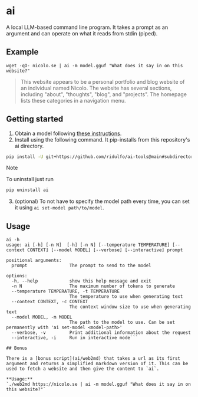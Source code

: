 # ai

A local LLM-based command line program. It takes a prompt as an argument and can operate on what it reads from stdin (piped).

## Example

`wget -qO- nicolo.se | ai -m model.gguf "What does it say in on this website?"`

> This website appears to be a personal portfolio and blog website of an individual named Nicolo. The website has several sections, including "about", "thoughts", "blog", and "projects". The homepage lists these categories in a navigation menu.

## Getting started
1. Obtain a model following [these instructions](https://github.com/ggerganov/llama.cpp?tab=readme-ov-file#obtaining-and-using-the-facebook-llama-2-model).
2. Install using the following command. It pip-installs from this repository's ai directory.
```bash
pip install -U git+https://github.com/ridulfo/ai-tools@main#subdirectory=ai
```
> [!NOTE]
> To uninstall just run
> ```bash
> pip uninstall ai
> ```

3. (optional) To not have to specify the model path every time, you can set it using `ai set-model path/to/model`. 

## Usage

```
ai -h
usage: ai [-h] [-n N]  [-h] [-n N] [--temperature TEMPERATURE] [--context CONTEXT] [--model MODEL] [--verbose] [--interactive] prompt

positional arguments:
  prompt                The prompt to send to the model

options:
  -h, --help            show this help message and exit
  -n N                  The maximum number of tokens to generate
  --temperature TEMPERATURE, -t TEMPERATURE
                        The temperature to use when generating text
  --context CONTEXT, -c CONTEXT
                        The context window size to use when generating text
  --model MODEL, -m MODEL
                        The path to the model to use. Can be set permanently with 'ai set-model <model-path>'
  --verbose, -v         Print additional information about the request
  --interactive, -i     Run in interactive mode```

## Bonus

There is a [bonus script](ai/web2md) that takes a url as its first argument and returns a simplified markdown version of it. This can be used to fetch a website and then give the content to `ai`.

**Usage:**
`./web2md https://nicolo.se | ai -m model.gguf "What does it say in on this website?"`

